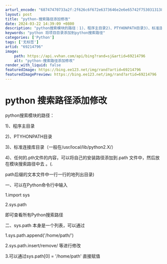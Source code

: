 ```yaml
---
arturl_encode: "68747470733a2f:2f626c6f672e6373646e2e6e65742f75303131383633323036:2f61727469636c652f64657461696c732f3639323134373936"
layout: post
title: "python-搜索路径添加修改"
date: 2024-03-22 14:39:09 +0800
description: "python搜索模块的路径：1)、程序主目录2)、PTYHONPATH目录3)、标准连接库目录（一般"
keywords: "python 将项目目录添加到python搜索路径"
categories: ['Python']
tags: ['无标签']
artid: "69214796"
image:
    path: https://api.vvhan.com/api/bing?rand=sj&artid=69214796
    alt: "python-搜索路径添加修改"
render_with_liquid: false
featuredImage: https://bing.ee123.net/img/rand?artid=69214796
featuredImagePreview: https://bing.ee123.net/img/rand?artid=69214796
---
```


# python 搜索路径添加修改

python搜索模块的路径：
  

1)、程序主目录
  

2)、PTYHONPATH目录
  

3)、标准连接库目录（一般在/usr/local/lib/python2.X/）
  

4)、任何的.pth文件的内容，可以将自己的安装路径添加到.path 文件中，然后放在模块搜索路径中去 。(.

path后缀的文本文件中一行一行的地列出目录)
  

一、可以在Python命令行中输入

1.import sys

2.sys.path

即可查看所有Python搜索路径

二、sys.path 本身是一个列表，可以通过

1.sys.path.append('/home/path/')

2.sys.path.insert/remove/ 等进行修改

3.可以通过sys.path[0] = '/home/path' 直接赋值